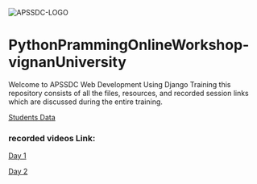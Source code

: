 ![APSSDC-LOGO](https://drive.google.com/uc?export=download&id=15AKQ6_-BixW4K6mL6RPphF5EKXqYF2zj)

# PythonPrammingOnlineWorkshop-vignanUniversity

Welcome to APSSDC Web Development Using Django Training this repository consists of all the files, resources, and recorded session links which are discussed during the entire training.

[Students Data](https://docs.google.com/spreadsheets/d/1gPzs3rJWOEjHzCdOJj8kRR7OGGpKZ0p-EEajhiPGZXI/edit?usp=sharing)

### recorded videos Link:

[Day 1](https://transcripts.gotomeeting.com/#/s/6f97ba45968f78583940e7d647c9b2dff43154ef1f330d27c01d5f8ef4866e14)

[Day 2](https://transcripts.gotomeeting.com/#/s/8227e178dd85b93e8566cba36b6548b5ada1a55a4ced077f7f413d09f36c6e33)
